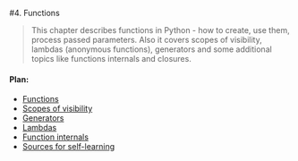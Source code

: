 #4. Functions

> This chapter describes functions in Python - how to create, use them, process passed parameters. Also it covers scopes of visibility, lambdas (anonymous functions), generators and some additional topics like functions internals and closures.

#### Plan:

* [Functions](/ch04-functions/s01-functions.md)
* [Scopes of visibility](/ch04-functions/s02-scopes-of-visibility.md)
* [Generators](/ch04-functions/s03-generators.md)
* [Lambdas](/ch04-functions/s04-lambdas.md)
* [Function internals](/ch04-functions/s05-function-internals.md)
* [Sources for self-learning](/ch04-functions/s06-sources-for-self-learning.md)
    